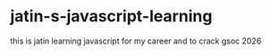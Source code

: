 # jatin-s-javascript-learning
this is jatin learning javascript for my career and to crack gsoc 2026

